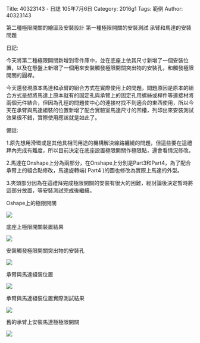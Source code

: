 Title: 40323143 -  日誌  105年7月6日
Category: 2016g1
Tags: 範例
Author: 40323143

第二種極限開關的繪圖及安裝設計 第一種極限開關的安裝測試 承臂和馬達的安裝問題
<!-- PELICAN_END_SUMMARY -->

日記:

今天將第二種極限開關新增到零件庫中，並在底座上依其尺寸新增了一個安裝位置，以及在懸盤上新增了一個用來安裝觸發極限開關突出物的安裝孔，和觸發極限開關的圓桿。
 
今天還發現原本馬達和承臂的組合方式在實際使用上的問題，問題原因是原本的組合方式是想將馬達上原本就有的固定孔與承臂上的固定孔用螺絲或桿件等連接材將兩個元件結合，但因為孔徑的問題使中心的連接材找不到適合的東西使用，所以今天在承臂與馬達組裝的位置新增了配合實驗室馬達尺寸的凹槽，列印出來安裝測試效果很不錯，實際使用應該就是如此了。


備註:

1.原先想用滑環或是其他具相同用途的機構解決線路纏繞的問題，但這些要在這禮拜內完成有難度，所以目前決定在底座設置極限開關作極限點，還會看情況修改。

2.馬達在Onshape上分為兩部分，在Onshape上分別是Part3和Part4，為了配合承臂上的組合點修改，馬達旋轉端( Part4 )的圖也修改為實際上馬達的外型。

3.夾頭部分因為在這禮拜完成極限開關的安裝有很大的困難，經討論後決定暫時將這部分放置，等安裝測試完成後繼續。

Oshape上的極限開關

<img src="http://i.imgur.com/ScvGzdi.png">

底座上極限開關裝置結果

<img src="http://i.imgur.com/B51Lwxj.png">

安裝觸發極限開關突出物的安裝孔

<img src="http://i.imgur.com/G7J9Wh3.png">

承臂與馬達組裝位置

<img src="http://i.imgur.com/AZZyUBd.png">

承臂與馬達組裝位置實際測試結果

<img src="http://i.imgur.com/eoxikJN.jpg">

舊的承臂上安裝馬達極極限開關

<img src="http://i.imgur.com/603pE3d.jpg">





